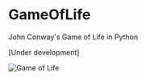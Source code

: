 # GameOfLife
John Conway's Game of Life in Python

[Under development]



![Game of Life](http://www.jakubkonka.com/images/gof.gif)
